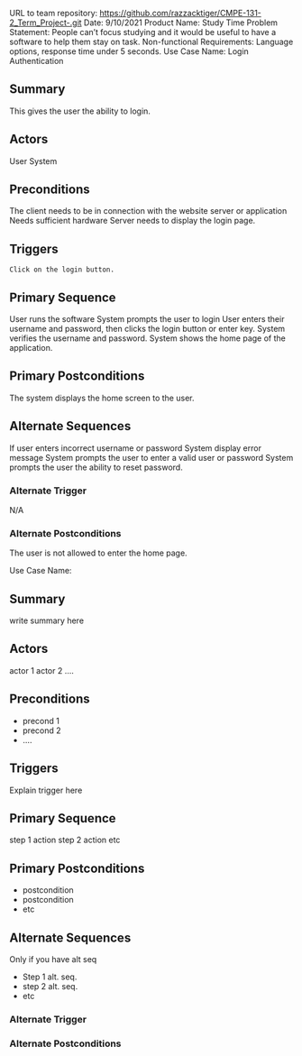 URL to team repository: https://github.com/razzacktiger/CMPE-131-2_Term_Project-.git
Date: 9/10/2021
Product Name: Study Time 
Problem Statement: People can’t focus studying and it would be useful to have a software to help them stay on task.
Non-functional Requirements: Language options, response time under 5 seconds. 
Use Case Name: Login Authentication
## Summary
This gives the user the ability to login.
## Actors
User
System
## Preconditions
The client needs to be in connection with the website server or application
Needs sufficient hardware
Server needs to display the login page. 
## Triggers
	Click on the login button.
## Primary Sequence
User runs the software
System prompts the user to login
User enters their username and password, then clicks the login button or enter key. 
System verifies the username and password.
System shows the home page of the application.
 
## Primary Postconditions
The system displays the home screen to the user.
 
 
## Alternate Sequences
If user enters incorrect username or password
System display error message 
System prompts the user to enter a valid user or password
System prompts the user the ability to reset password.
### Alternate Trigger
N/A
### Alternate Postconditions
The user is not allowed to enter the home page. 
 

Use Case Name:
## Summary
write summary here
## Actors
actor 1
actor 2
….
## Preconditions
* precond 1
* precond 2
* ….
## Triggers
Explain trigger here
## Primary Sequence
step 1 action
step 2 action
etc
## Primary Postconditions
* postcondition
* postcondition
* etc
## Alternate Sequences
Only if you have alt seq
* Step 1 alt. seq.
* step 2 alt. seq.
* etc
### Alternate Trigger
### Alternate Postconditions
 


